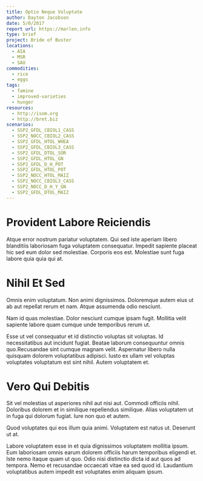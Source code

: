 ```yaml
---
title: Optio Neque Voluptate
author: Dayton Jacobson
date: 5/0/2017
report url: https://marlen.info
type: brief
project: Bride of Buster
locations:
  - AIA
  - MSR
  - SAU
commodities:
  - rice
  - eggs
tags:
  - famine
  - improved-varieties
  - hunger
resources:
  - http://isom.org
  - http://bret.biz
scenarios:
  - SSP2_GFDL_CBIOL1_CASS
  - SSP2_NOCC_CBIOL2_CASS
  - SSP2_GFDL_HTOL_WHEA
  - SSP2_GFDL_CBIOL3_CASS
  - SSP2_GFDL_DTOL_SOR
  - SSP2_GFDL_HTOL_GN
  - SSP2_GFDL_D_H_POT
  - SSP2_GFDL_HTOL_POT
  - SSP2_NOCC_HTOL_MAIZ
  - SSP2_NOCC_CBIOL3_CASS
  - SSP2_NOCC_D_H_Y_GN
  - SSP2_GFDL_DTOL_MAIZ
---
```

# Provident Labore Reiciendis
Atque error nostrum pariatur voluptatem. Qui sed iste aperiam libero blanditiis laboriosam fuga voluptatem consequatur. Impedit sapiente placeat hic sed eum dolor sed molestiae. Corporis eos est. Molestiae sunt fuga labore quia quia qui at.

# Nihil Et Sed
Omnis enim voluptatum. Non animi dignissimos. Doloremque autem eius ut ab aut repellat rerum et nam. Atque assumenda odio nesciunt.
 Nam id quas molestiae. Dolor nesciunt cumque ipsam fugit. Mollitia velit sapiente labore quam cumque unde temporibus rerum ut.
 Esse ut vel consequatur et id distinctio voluptas sit voluptas. Id necessitatibus aut incidunt fugiat. Beatae laborum consequuntur omnis quo.Recusandae sint cumque magnam velit. Aspernatur libero nulla quisquam dolorem voluptatibus adipisci. Iusto ex ullam vel voluptas voluptates voluptatum est sint nihil. Autem voluptatem et.

# Vero Qui Debitis
Sit vel molestias ut asperiores nihil aut nisi aut. Commodi officiis nihil. Doloribus dolorem et in similique repellendus similique. Alias voluptatem ut in fuga qui dolorum fugiat. Iure non quo et autem.
 Quod voluptates qui eos illum quia animi. Voluptatem est natus ut. Deserunt ut at.
 Labore voluptatem esse in et quia dignissimos voluptatem mollitia ipsum. Eum laboriosam omnis earum dolorem officiis harum temporibus eligendi et. Iste nemo itaque quam ut quo. Odio nisi distinctio dicta id aut quos ad tempora. Nemo et recusandae occaecati vitae ea sed quod id. Laudantium voluptatibus autem impedit est voluptates enim aliquam ipsum.
